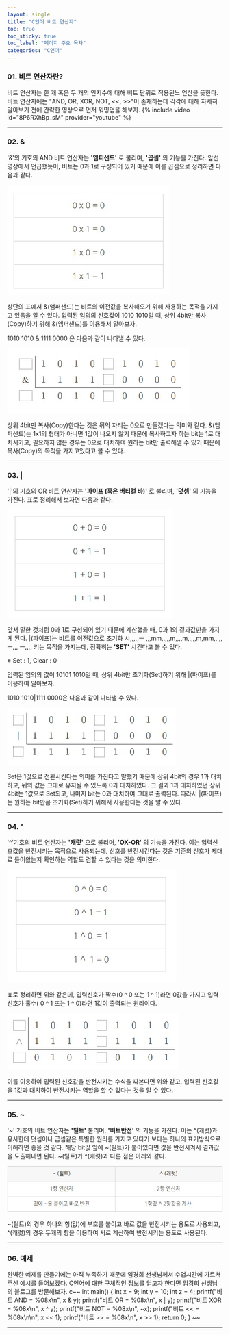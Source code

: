 ```yaml
---
layout: single
title: "C언어 비트 연산자"
toc: true
toc_sticky: true
toc_label: "페이지 주요 목차"
categories: "C언어"
---
```


### 01. 비트 연산자란?
비트 연산자는 한 개 혹은 두 개의 인지수에 대해 비트 단위로 적용된느 연산을 뜻한다.
비트 연산자에는  "AND, OR, XOR, NOT, <<, >>"이 존재하는데 각각에 대해 자세히 알아보기 전에 간략한 영상으로 먼저 워밍업을 해보자.
{% include video id="8P6RXhBp_sM" provider="youtube" %}

---

### 02. &
'&'의 기호의 AND 비트 연산자는 **'앰퍼샌드'** 로 불리며, **'곱셈'** 의 기능을 가진다. 
앞선 영상에서 언급했듯이, 비트는 0과 1로 구성되어 있기 때문에 이를 곱셈으로 정리하면 다음과 같다.

[![앰퍼샌드](/assets/images/앰퍼샌드.jpg)](https://blog.naver.com/92_kidz/222309805815)

상단의 표에서 &(앰퍼샌드)는 비트의 이전값을 복사해오기 위해 사용하는 목적을 가지고 있음을 알 수 있다. 
입력된 임의의 신호값이 1010 1010일 때, 상위 4bit만 복사(Copy)하기 위해 &(앰퍼샌드)를 이용해서 알아보자.

1010 1010 & 1111 0000 은 다음과 같이 나타낼 수 있다.

[![앰퍼샌드2](/assets/images/앰퍼샌드2.jpg)](https://blog.naver.com/92_kidz/222309805815)

상위 4bit만 복사(Copy)한다는 것은 뒤의 자리는 0으로 만들겠다는 의미와 같다.
&(앰퍼샌드)는 1x1의 형태가 아니면 1값이 나오지 않기 때문에 복사하고자 하는 bit는 1로 대치시키고,
필요하지 않은 경우는 0으로 대치하여 원하는 bit만 출력해낼 수 있기 때문에 복사(Copy)의 목적을 가지고있다고 볼 수 있다.

---

### 03. |
'|'의 기호의 OR 비트 연산자는 **'파이프 (혹은 버티컬 바)'** 로 불리며, **'덧셈'** 의 기능을 가진다.
표로 정리해서 보자면 다음과 같다.

[![파이프](/assets/images/파이프.jpg)](https://blog.naver.com/92_kidz/222309805815)

앞서 말한 것처럼 0과 1로 구성되어 있기 때문에 계산했을 때, 0과 1의 결과값만을 가지게 된다.
|(파이프)는 비트를 이전값으로 초기화 시,,,,,ㅡ    ,,,mm,,,,,m,,,,m,,,,,m,mm,, ,,ㅡ,,,    ㅡ,,,, 키는 목적을 가지는데, 정확히는 **'SET'** 시킨다고 볼 수 있다. 

※ Set : 1, Clear : 0

입력된 임의의 값이 10101 1010일 때, 상위 4bit만 초기화(Set)하기 위해 |(파이프)를 이용하여 알아보자.

1010 1010|1111 0000은 다음과 같이 나타낼 수 있다.

[![파이프2](/assets/images/파이프2.jpg)](https://blog.naver.com/92_kidz/222309805815)

Set은 1값으로 전환시킨다는 의미를 가진다고 말했기 때문에 상위 4bit의 경우 1과 대치하고,
뒤의 값은 그대로 유지될 수 있도록 0과 대치하였다. 
그 결과 1과 대치하였던 상위 4bit는 1값으로 Set되고, 나머지 bit는 0과 대치하여 그대로 출력된다.
따라서 |(파이프)는 원하는 bit만큼 초기화(Set)하기 위해서 사용한다는 것을 알 수 있다.

---

### 04. ^
'^'기호의 비트 연산자는 **'캐럿'** 으로 불리며, **'OX-OR'** 의 기능을 가진다.
이는 입력신호값을 반전시키는 목적으로 사용되는데, 신호를 반전시킨다는 것은 기존의 신호가 제대로 들어왔는지 확인하는 역할도 겸할 수 있다는 것을 의미한다.

[![캐럿](/assets/images/캐럿.jpg)](https://blog.naver.com/92_kidz/222309805815)

표로 정리하면 위와 같은데, 입력신호가 짝수(0 ^ 0 또는 1 ^ 1)라면 0값을 가지고 입력신호가 홀수( 0 ^ 1 또는 1 ^ 0)라면 1값이 출력되는 원리이다. 

[![캐럿2](/assets/images/캐럿2.jpg)](https://blog.naver.com/92_kidz/222309805815)

이를 이용하여 입력된 신호값을 반전시키는 수식을 짜본다면 위와 같고, 입력된 신호값을 1값과 대치하여 반전시키는 역할을 할 수 있다는 것을 알 수 있다.

---

### 05. ~
'~' 기호의 비트 연산자는 **'틸트'** 불리며, **'비트반전'** 의 기능을 가진다.
이는 ^(캐럿)과 유사한데 덧셈이나 곱셈같은 특별한 원리를 가지고 있다기 보다는 하나의 표기방식으로 이해하면 좋을 것 같다.
해당 bit값 앞에 ~(틸트)가 붙어있다면 값을 반전시켜서 결과값을 도출해내면 된다.
~(틸트)가 ^(캐럿)과 다른 점은 아래와 같다.

[![틸트](/assets/images/틸트.jpg)](https://blog.naver.com/92_kidz/222309805815)

~(틸트)의 경우 하나의 항(값)에 부호를 붙이고 바로 값을 반전시키는 용도로 사용되고, ^(캐럿)의 경우 두개의 항을 이용하여 서로 계산하여 반전시키는 용도로 사용된다.

---

### 06. 예제
완벽한 예제를 만들기에는 아직 부족하기 때문에 임경희 선생님께서 수업시간에 가르쳐 주신 예시를 들어보겠다.
C언어에 대한 구체적인 정보를 얻고자 한다면 임경희 선생님의 블로그를 방문해보자.
c~~
int main()
{
int x = 9;
int y = 10;
int z = 4;
printf("비트 AND = %08x\n", x & y);
printf("비트 OR = %08x\n", x | y);
printf("비트 XOR = %08x\n", x ^ y);
printf("비트 NOT = %08x\n", ~x);
printf("비트 << = %08x\n\n", x << 1);
printf("비트 >> = %08x\n", x >> 1);
return 0;
}
~~

---




